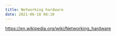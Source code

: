 ```yaml
---
title: Networking hardware
date: 2021-06-18 06:10
---
```


https://en.wikipedia.org/wiki/Networking_hardware
